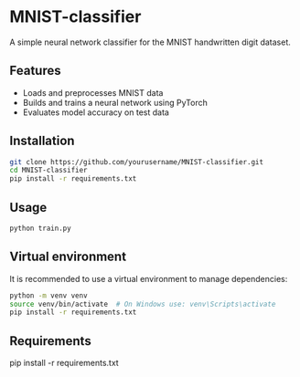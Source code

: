 # MNIST-classifier
A simple neural network classifier for the MNIST handwritten digit dataset.

## Features
- Loads and preprocesses MNIST data
- Builds and trains a neural network using PyTorch
- Evaluates model accuracy on test data

## Installation
```bash
git clone https://github.com/yourusername/MNIST-classifier.git
cd MNIST-classifier
pip install -r requirements.txt
```

## Usage
```bash
python train.py
```

## Virtual environment
It is recommended to use a virtual environment to manage dependencies:
```bash
python -m venv venv
source venv/bin/activate  # On Windows use: venv\Scripts\activate
pip install -r requirements.txt
```

## Requirements
pip install -r requirements.txt

